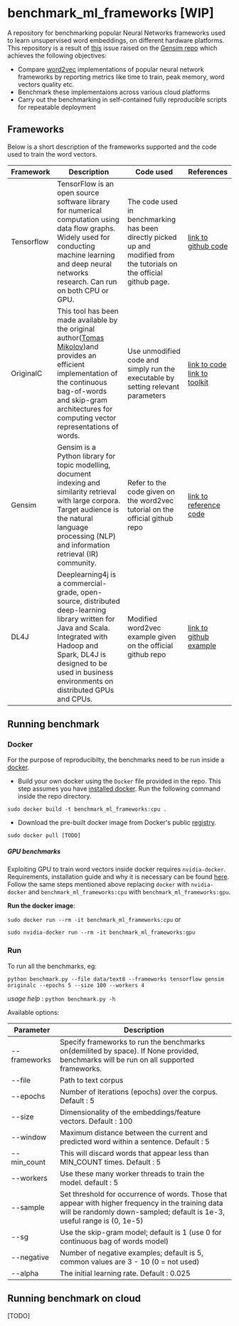 # benchmark_ml_frameworks [WIP]
A repository for benchmarking popular Neural Networks frameworks used to learn unsupervised word embeddings, on different hardware platforms.
This repository is a result of [this](https://github.com/RaRe-Technologies/gensim/issues/1418) issue raised on the [Gensim repo](https://github.com/RaRe-Technologies/gensim) which achieves the following objectives:
- Compare [word2vec](https://arxiv.org/pdf/1301.3781.pdf) implementations of popular neural network frameworks by reporting metrics like time to train, peak memory, word vectors quality etc.
- Benchmark these implementaions across various cloud platforms
- Carry out the benchmarking in self-contained fully reproducible scripts for repeatable deployment

## Frameworks
Below is a short description of the frameworks supported and the code used to train the word vectors.

Framework | Description | Code used | References
--- | --- | --- | ---
Tensorflow | TensorFlow is an open source software library for numerical computation using data flow graphs. Widely used for conducting  machine learning and deep neural networks research. Can run on both CPU or GPU. | The code used in benchmarking has been directly picked up and modified from the tutorials on the official github page. | [link to github code](https://github.com/tensorflow/models/tree/master/tutorials/embedding)
OriginalC | This tool has been made available by the original author([Tomas Mikolov](https://arxiv.org/find/cs/1/au:+Mikolov_T/0/1/0/all/0/1))and provides an efficient implementation of the continuous bag-of-words and skip-gram architectures for computing vector representations of words. | Use unmodified code and simply run the executable by setting relevant parameters | [link to code](https://github.com/tmikolov/word2vec) [link to toolkit](https://code.google.com/archive/p/word2vec/)
Gensim | Gensim is a Python library for topic modelling, document indexing and similarity retrieval with large corpora. Target audience is the natural language processing (NLP) and information retrieval (IR) community. | Refer to the code given on the word2vec tutorial on the official github repo | [link to reference code](https://github.com/RaRe-Technologies/gensim/blob/develop/docs/notebooks/word2vec.ipynb)
DL4J | Deeplearning4j is a commercial-grade, open-source, distributed deep-learning library written for Java and Scala. Integrated with Hadoop and Spark, DL4J is designed to be used in business environments on distributed GPUs and CPUs. | Modified word2vec example given on the official github repo | [link to github example](https://github.com/deeplearning4j/dl4j-examples/tree/master/dl4j-examples/src/main/java/org/deeplearning4j/examples/nlp/word2vec)
 
 ## Running benchmark
 
 ### Docker
 For the purpose of reproducibilty, the benchmarks need to be run inside a [docker](https://docs.docker.com/).
 - Build your own docker using the `Docker` file provided in the repo. This step assumes you have [installed docker](https://docs.docker.com/engine/installation/linux/ubuntu/#install-using-the-repository). Run the following command inside the repo directory.
 
 `sudo docker build -t benchmark_ml_frameworks:cpu .`
 
 - Download the pre-built docker image from Docker's public [registry](https://cloud.docker.com/).
 
 `sudo docker pull [TODO]`
 
 ##### GPU benchmarks
 Exploiting GPU to train word vectors inside docker requires `nvidia-docker`. Requirements, installation guide and why it is necessary can be found [here](https://github.com/NVIDIA/nvidia-docker). Follow the same steps mentioned above replacing `docker` with `nvidia-docker` and `benchmark_ml_frameworks:cpu` with `benchmark_ml_frameworks:gpu`.
 
**Run the docker image**:
 
 `sudo docker run --rm -it benchmark_ml_frameworks:cpu` or
 
 `sudo nvidia-docker run --rm -it benchmark_ml_frameworks:gpu`

 ### Run
 To run all the benchmarks, eg:
 
 `python benchmark.py --file data/text8 --frameworks tensorflow gensim originalc --epochs 5 --size 100 --workers 4`
 
 *usage help* : `python benchmark.py -h`
 
 Available options:
 
Parameter | Description
-------- | ---
 --frameworks | Specify frameworks to run the benchmarks on(demilited by space). If None provided, benchmarks will be run on all supported frameworks.
 --file | Path to text corpus
 --epochs | Number of iterations (epochs) over the corpus. Default : 5
 --size | Dimensionality of the embeddings/feature vectors. Default : 100
 --window | Maximum distance between the current and predicted word within a sentence. Default : 5
 --min_count |  This will discard words that appear less than MIN_COUNT times. Default : 5
 --workers |  Use these many worker threads to train the model. default : 5
 --sample | Set threshold for occurrence of words. Those that appear with higher frequency in the training data will be randomly down-sampled; default is 1e-3, useful range is (0, 1e-5)
--sg | Use the skip-gram model; default is 1 (use 0 for continuous bag of words model)
--negative | Number of negative examples; default is 5, common values are 3 - 10 (0 = not used)
--alpha | The initial learning rate. Default : 0.025

  ## Running benchmark on cloud
  [TODO]
